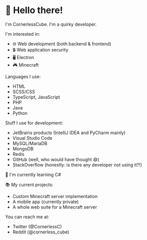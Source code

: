 # 👋 Hello there!

I'm CornerlessCube. I'm a quirky developer.

I'm interested in:
- 🌐 Web development (both backend & frontend)
- 🔒 Web application security
- 🖥️ Electron
- 🎮 Minecraft

Languages I use:
- HTML
- SCSS/CSS
- TypeScript, JavaScript
- PHP
- Java
- Python

Stuff I use for development:
- JetBrains products (IntelliJ IDEA and PyCharm mainly)
- Visual Studio Code
- MySQL/MariaDB
- MongoDB
- Redis
- GitHub (well, who would have thought 😄)
- StackOverflow (honestly: is there any developer not using it?!)

🌱 I'm currently learning C#

📚 My current projects:
- Custom Minecraft server implementation
- A mobile app (currently private)
- A whole web suite for a Minecraft server

You can reach me at:
- Twitter (@CornerlessC)
- Reddit (@cornerless_cube)
